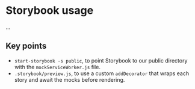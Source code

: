 # Storybook usage

...

## Key points

- `start-storybook -s public`, to point Storybook to our public directory with the `mockServiceWorker.js` file.
- `.storybook/preview.js`, to use a custom `addDecorator` that wraps each story and await the mocks before rendering.
